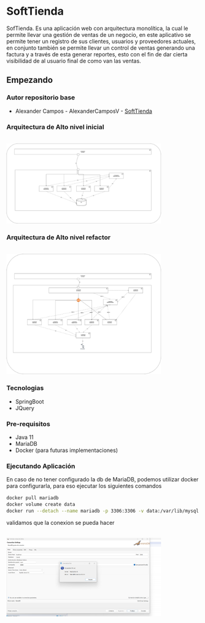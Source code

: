 # SoftTienda
SofTienda. Es una aplicación web con arquitectura monolítica, la cual le permite llevar una gestión de ventas de un negocio, en este aplicativo se permite tener un registro de sus clientes, usuarios y proveedores actuales, en conjunto también se permite llevar un control de ventas generando una factura y a través de esta generar reportes, esto con el fin de dar cierta visibilidad de al usuario final de como van las ventas.    

## Empezando

### Autor repositorio base 
- Alexander Campos - AlexanderCamposV - [SoftTienda](https://github.com/AlexanderCamposV/Proyecto-CRUD-Monolito-Java-SpringBoot-MariaDB)

### Arquitectura de Alto nivel inicial

<br/>
<img src="images/00-DiagramaAltoNivelInicio.png" alt="DiagramaAltoNivelInicio" style="max-width: 80%;max-width: 80%;">
<br/>


### Arquitectura de Alto nivel refactor
<br/>
<img src="images/01-DiagramaAltoNivelRefactor.png" alt="DiagramaAltoNivelRefactor" style="max-width: 80%;max-width: 80%;">
<br/>

### Tecnologias 

- SpringBoot
- JQuery

### Pre-requisitos

- Java 11
- MariaDB
- Docker (para futuras implementaciones)

### Ejecutando Aplicación

En caso de no tener configurado la db de MariaDB, podemos utilizar docker para configurarla, para eso ejecutar los siguientes comandos
```bash
docker pull mariadb
docker volume create data
docker run --detach --name mariadb -p 3306:3306 -v data:/var/lib/mysql --env MARIADB_ROOT_PASSWORD=root --env MARIADB_DATABASE=mysql  mariadb:latest
```

validamos que la conexion se pueda hacer

<br/>
<img src="images/02-Docker-MariaDb.png" alt="02-Docker-MariaDb" style="max-width: 80%;max-width: 80%;">
<br/>